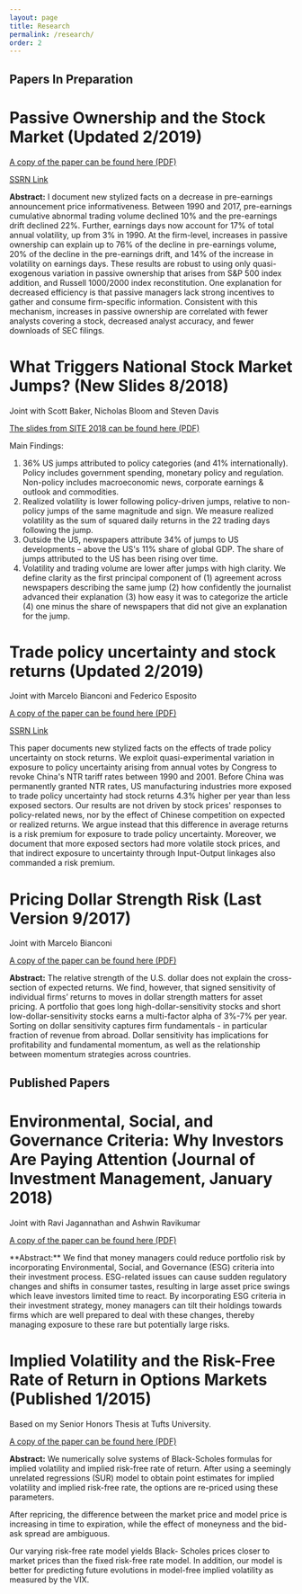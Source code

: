 ```yaml
---
layout: page
title: Research
permalink: /research/
order: 2
---
```

## Papers In Preparation

# Passive Ownership and the Stock Market (Updated 2/2019)

<p>
  <a href="/images/Passive_Ownership_Market_Efficiency_SSRN.pdf" target="_blank">
    A copy of the paper can be found here (PDF)
  </a>
</p>

<a href="https://papers.ssrn.com/sol3/papers.cfm?abstract_id=3243910" title="b1">SSRN Link</a>

**Abstract:** I document new stylized facts on a decrease in pre-earnings announcement price informativeness.  Between 1990 and 2017, pre-earnings cumulative abnormal trading volume declined 10% and the pre-earnings drift declined 22%.  Further, earnings days now account for 17% of total annual volatility, up from 3% in 1990.  At the firm-level, increases in passive ownership can explain up to 76% of the decline in pre-earnings volume, 20% of the decline in the pre-earnings drift, and 14% of the increase in volatility on earnings days.  These results are robust to using only quasi-exogenous variation in passive ownership that arises from S&P 500 index addition, and Russell 1000/2000 index reconstitution.  One explanation for decreased efficiency is that passive managers lack strong incentives to gather and consume firm-specific information.  Consistent with this mechanism, increases in passive ownership are correlated with fewer analysts covering a stock, decreased analyst accuracy, and fewer downloads of SEC filings.

# What Triggers National Stock Market Jumps? (New Slides 8/2018)

Joint with Scott Baker, Nicholas Bloom and Steven Davis

<p>
  <a href="/images/big_jumps_8_2018.pdf" target="_blank">
    The slides from SITE 2018 can be found here (PDF)
  </a>
</p>

Main Findings: 
1) 36% US jumps attributed to policy categories (and 41% internationally).  Policy includes government spending, monetary policy and regulation.  Non-policy includes macroeconomic news, corporate earnings & outlook and commodities.
2) Realized volatility is lower following policy-driven jumps, relative to non-policy jumps of the same magnitude and sign.  We measure realized volatility as the sum of squared daily returns in the 22 trading days following the jump.
3) Outside the US, newspapers attribute 34% of jumps to US developments – above the US's 11% share of global GDP.  The share of jumps attributed to the US has been rising over time.
4) Volatility and trading volume are lower after jumps with high clarity.  We define clarity as the first principal component of (1) agreement across newspapers describing the same jump (2) how confidently the journalist advanced their explanation (3) how easy it was to categorize the article (4) one minus the share of newspapers that did not give an explanation for the jump.

# Trade policy uncertainty and stock returns (Updated 2/2019)

Joint with Marcelo Bianconi and Federico Esposito

<p>
  <a href="/images/bes_trade_7_2019.pdf" target="_blank">
    A copy of the paper can be found here (PDF)
  </a>
</p>

<a href="https://papers.ssrn.com/sol3/papers.cfm?abstract_id=3340700" title="b1">SSRN Link</a>

This paper documents new stylized facts on the effects of trade policy uncertainty on stock returns. We exploit quasi-experimental variation in exposure to policy uncertainty arising from annual votes by Congress to revoke China's NTR tariff rates between 1990 and 2001. Before China was permanently granted NTR rates, US manufacturing industries more exposed to trade policy uncertainty had stock returns 4.3% higher per year than less exposed sectors. Our results are not driven by stock prices' responses to policy-related news, nor by the effect of Chinese competition on expected or realized returns. We argue instead that this difference in average returns is a risk premium for exposure to trade policy uncertainty. Moreover, we document that more exposed sectors had more volatile stock prices, and that indirect exposure to uncertainty through Input-Output linkages also commanded a risk premium.


# Pricing Dollar Strength Risk (Last Version 9/2017)

Joint with Marcelo Bianconi

<p>
  <a href="/images/Dollar_Strength_9_5_2017.pdf" target="_blank">
    A copy of the paper can be found here (PDF)
  </a>
</p>

**Abstract:** The relative strength of the U.S. dollar does not explain the cross-section of expected returns.
We find, however, that signed sensitivity of individual firms’ returns to moves in dollar
strength matters for asset pricing. A portfolio that goes long high-dollar-sensitivity stocks and
short low-dollar-sensitivity stocks earns a multi-factor alpha of 3%-7% per year. Sorting on
dollar sensitivity captures firm fundamentals - in particular fraction of revenue from abroad.
Dollar sensitivity has implications for profitability and fundamental momentum, as well as
the relationship between momentum strategies across countries.

## Published Papers

# Environmental, Social, and Governance Criteria: Why Investors Are Paying Attention (Journal of Investment Management, January 2018)

Joint with Ravi Jagannathan and Ashwin Ravikumar

<p>
  <a href="/images/ESG_9_5_2017.pdf" target="_blank">
    A copy of the paper can be found here (PDF)
  </a>
</p>
**Abstract:** We find that money managers could reduce portfolio risk by incorporating Environmental, Social, and Governance (ESG) criteria into their investment process. ESG-related issues can cause sudden regulatory changes and shifts in consumer tastes, resulting in large asset price swings which leave investors limited time to react. By incorporating ESG criteria in their investment strategy, money managers can tilt their holdings towards firms which are well prepared to deal with these changes, thereby managing exposure to these rare but potentially large risks.


# Implied Volatility and the Risk-Free Rate of Return in Options Markets (Published 1/2015)

Based on my Senior Honors Thesis at Tufts University.

<p>
  <a href="/images/Implied_Volatility_Paper_2014.pdf" target="_blank">
    A copy of the paper can be found here (PDF)
  </a>
</p>

**Abstract:** We numerically solve systems of Black-Scholes formulas for implied
volatility and implied risk-free rate of return. After using a seemingly
unrelated regressions (SUR) model to obtain point estimates for implied
volatility and implied risk-free rate, the options are re-priced using these
parameters.

After repricing, the difference between the market price and model price is
increasing in time to expiration, while the effect of moneyness and the bid-ask
spread are ambiguous.

Our varying risk-free rate model yields Black- Scholes prices closer to market
prices than the fixed risk-free rate model. In addition, our model is better
for predicting future evolutions in model-free implied volatility as measured
by the VIX.
